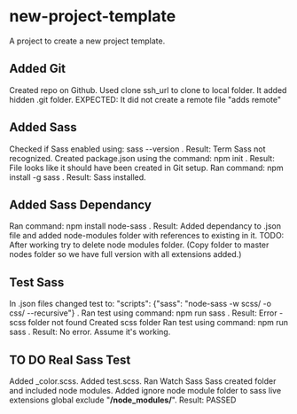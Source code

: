 # new-project-template
A project to create a new project template.
## Added Git
Created repo on Github.
Used clone ssh_url to clone to local folder.
It added hidden .git folder.
EXPECTED: It did not create a remote file "adds remote"
## Added Sass
Checked if Sass enabled using: sass --version .
Result: Term Sass not recognized.
Created package.json using the command: npm init .
Result: File looks like it should have been created in Git setup.
Ran command: npm install -g sass .
Result: Sass installed.
## Added Sass Dependancy
Ran command: npm install node-sass .
Result: Added dependancy to .json file and added node-modules folder with references to existing in it.
TODO: After working try to delete node modules folder. (Copy folder to master nodes folder so we have full version with all extensions added.)
## Test Sass
In .json files changed test to: "scripts": {"sass": "node-sass -w scss/ -o css/ --recursive"} .
Ran test using command: npm run sass .
Result: Error - scss folder not found
Created scss folder
Ran test using command: npm run sass .
Result: No error. Assume it's working.
## TO DO Real Sass Test
Added _color.scss.
Added test.scss.
Ran Watch Sass
Sass created folder and included node modules.
Added ignore node module folder to sass live extensions global exclude "**/node_modules/**".
Result: PASSED